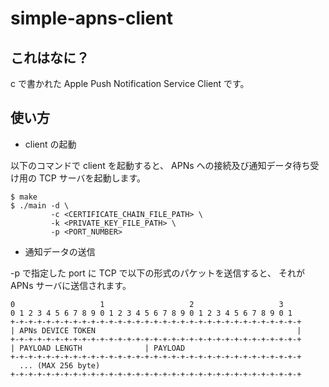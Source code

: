 simple-apns-client
==================

これはなに？
------------

c で書かれた Apple Push Notification Service Client です。

使い方
------

* client の起動

以下のコマンドで client を起動すると、 APNs への接続及び通知データ待ち受け用の TCP サーバを起動します。

    $ make
    $ ./main -d \
             -c <CERTIFICATE_CHAIN_FILE_PATH> \
             -k <PRIVATE_KEY_FILE_PATH> \
             -p <PORT_NUMBER>

* 通知データの送信

-p で指定した port に TCP で以下の形式のパケットを送信すると、 それが APNs サーバに送信されます。

    0                   1                   2                   3
    0 1 2 3 4 5 6 7 8 9 0 1 2 3 4 5 6 7 8 9 0 1 2 3 4 5 6 7 8 9 0 1
    +-+-+-+-+-+-+-+-+-+-+-+-+-+-+-+-+-+-+-+-+-+-+-+-+-+-+-+-+-+-+-+-+
    | APNs DEVICE TOKEN                                             |
    +-+-+-+-+-+-+-+-+-+-+-+-+-+-+-+-+-+-+-+-+-+-+-+-+-+-+-+-+-+-+-+-+
    | PAYLOAD LENGTH              | PAYLOAD
    +-+-+-+-+-+-+-+-+-+-+-+-+-+-+-+-+-+-+-+-+-+-+-+-+-+-+-+-+-+-+-+-+
      ... (MAX 256 byte)
    +-+-+-+-+-+-+-+-+-+-+-+-+-+-+-+-+-+-+-+-+-+-+-+-+-+-+-+-+-+-+-+-+
